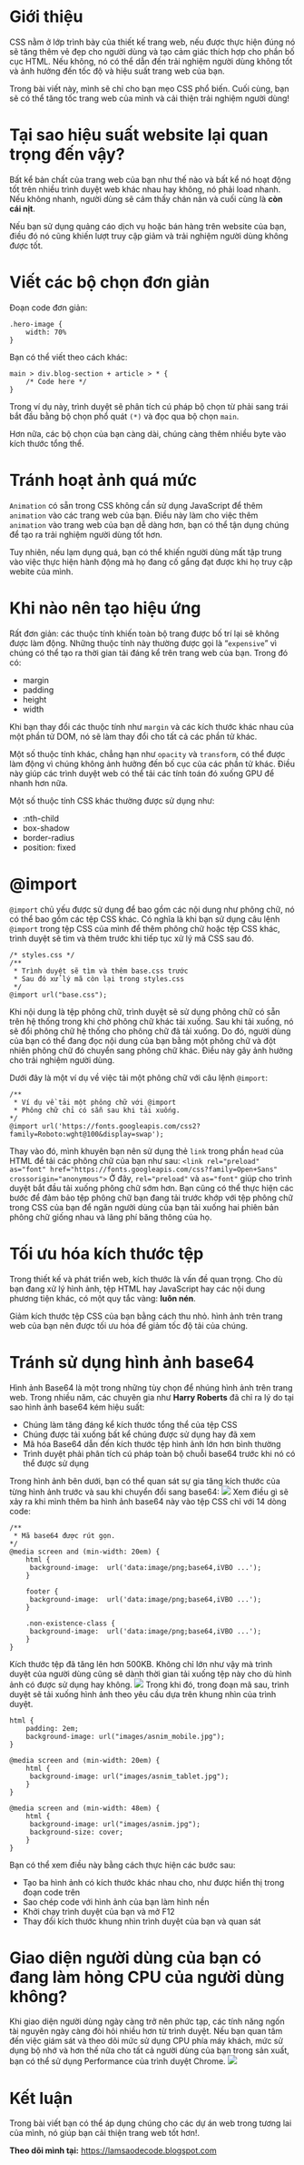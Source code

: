 # Giới thiệu
CSS nằm ở lớp trình bày của thiết kế trang web, nếu được thực hiện đúng nó sẽ tăng thêm vẻ đẹp cho người dùng và tạo cảm giác thích hợp cho phần bố cục HTML. Nếu không, nó có thể dẫn đến trải nghiệm người dùng không tốt và ảnh hưởng đến tốc độ và hiệu suất trang web của bạn.

Trong bài viết này, mình sẽ chỉ cho bạn mẹo CSS phổ biến. Cuối cùng, bạn sẽ có thể tăng tốc trang web của mình và cải thiện trải nghiệm người dùng!
# Tại sao hiệu suất website lại quan trọng đến vậy?
Bất kể bản chất của trang web của bạn như thế nào và bất kể nó hoạt động tốt trên nhiều trình duyệt web khác nhau hay không, nó phải load nhanh. Nếu không nhanh, người dùng sẽ cảm thấy chán nản và cuối cùng là **còn cái nịt**.

Nếu bạn sử dụng quảng cáo dịch vụ hoặc bán hàng trên website của bạn, điều đó nó cũng khiến lượt truy cập giảm và trải nghiệm người dùng không được tốt.
# Viết các bộ chọn đơn giản
Đoạn code đơn giản:
```
.hero-image {
    width: 70%
}
```
Bạn có thể viết theo cách khác:
```
main > div.blog-section + article > * {
    /* Code here */
}
```
Trong ví dụ này, trình duyệt sẽ phân tích cú pháp bộ chọn từ phải sang trái bắt đầu bằng bộ chọn phổ quát `(*)` và đọc qua bộ chọn `main`. 

Hơn nữa, các bộ chọn của bạn càng dài, chúng càng thêm nhiều byte vào kích thước tổng thể.
# Tránh hoạt ảnh quá mức
`Animation` có sẵn trong CSS không cần sử dụng JavaScript để thêm `animation` vào các trang web của bạn. Điều này làm cho việc thêm `animation` vào trang web của bạn dễ dàng hơn, bạn có thể tận dụng chúng để tạo ra trải nghiệm người dùng tốt hơn.

Tuy nhiên, nếu lạm dụng quá, bạn có thể khiến người dùng mất tập trung vào việc thực hiện hành động mà họ đang cố gắng đạt được khi họ truy cập webite của mình.
# Khi nào nên tạo hiệu ứng
Rất đơn giản: các thuộc tính khiến toàn bộ trang được bố trí lại sẽ không được làm động. Những thuộc tính này thường được gọi là “`expensive`” vì chúng có thể tạo ra thời gian tải đáng kể trên trang web của bạn. Trong đó có:
* margin
* padding
* height
* width

Khi bạn thay đổi các thuộc tính như `margin` và các kích thước khác nhau của một phần tử DOM, nó sẽ làm thay đổi cho tất cả các phần tử khác.

Một số thuộc tính khác, chẳng hạn như `opacity` và `transform`, có thể được làm động vì chúng không ảnh hưởng đến bố cục của các phần tử khác. Điều này giúp các trình duyệt web có thể tải các tính toán đó xuống GPU để nhanh hơn nữa.

Một số thuộc tính CSS khác thường được sử dụng như:
* :nth-child
* box-shadow
* border-radius
* position: fixed
# @import
`@import` chủ yếu được sử dụng để bao gồm các nội dung như phông chữ, nó có thể bao gồm các tệp CSS khác. Có nghĩa là khi bạn sử dụng câu lệnh `@import` trong tệp CSS của mình để thêm phông chữ hoặc tệp CSS khác, trình duyệt sẽ tìm và thêm trước khi tiếp tục xử lý mã CSS sau đó.
```
/* styles.css */
/**
 * Trình duyệt sẽ tìm và thêm base.css trước
 * Sau đó xử lý mã còn lại trong styles.css
 */
@import url("base.css");
```
Khi nội dung là tệp phông chữ, trình duyệt sẽ sử dụng phông chữ có sẵn trên hệ thống trong khi chờ phông chữ khác tải xuống. Sau khi tải xuống, nó sẽ đổi phông chữ hệ thống cho phông chữ đã tải xuống. Do đó, người dùng của bạn có thể đang đọc nội dung của bạn bằng một phông chữ và đột nhiên phông chữ đó chuyển sang phông chữ khác. Điều này gây ảnh hưởng cho trải nghiệm người dùng.

Dưới đây là một ví dụ về việc tải một phông chữ với câu lệnh `@import`:
```
/**
 * Ví dụ về tải một phông chữ với @import
 * Phông chữ chỉ có sẵn sau khi tải xuống.
*/
@import url('https://fonts.googleapis.com/css2?family=Roboto:wght@100&display=swap');
```
Thay vào đó, mình khuyên bạn nên sử dụng thẻ `link` trong phần `head` của HTML để tải các phông chữ của bạn như sau:
`<link rel="preload" as="font" href="https://fonts.googleapis.com/css?family=Open+Sans" crossorigin="anonymous">`
Ở đây, `rel="preload"` và `as="font"` giúp cho trình duyệt bắt đầu tải xuống phông chữ sớm hơn. Bạn cũng có thể thực hiện các bước để đảm bảo tệp phông chữ bạn đang tải trước khớp với tệp phông chữ trong CSS của bạn để ngăn người dùng của bạn tải xuống hai phiên bản phông chữ giống nhau và lãng phí băng thông của họ.
# Tối ưu hóa kích thước tệp
Trong thiết kế và phát triển web, kích thước là vấn đề quan trọng. Cho dù bạn đang xử lý hình ảnh, tệp HTML hay JavaScript hay các nội dung phương tiện khác, có một quy tắc vàng: **luôn nén**.

Giảm kích thước tệp CSS của bạn bằng cách thu nhỏ. hình ảnh trên trang web của bạn nên được tối ưu hóa để giảm tốc độ tải của chúng.
# Tránh sử dụng hình ảnh base64
Hình ảnh Base64 là một trong những tùy chọn để nhúng hình ảnh trên trang web. Trong nhiều năm, các chuyên gia như **Harry Roberts** đã chỉ ra lý do tại sao hình ảnh base64 kém hiệu suất:
* Chúng làm tăng đáng kể kích thước tổng thể của tệp CSS
* Chúng được tải xuống bất kể chúng được sử dụng hay đã xem
* Mã hóa Base64 dẫn đến kích thước tệp hình ảnh lớn hơn bình thường
* Trình duyệt phải phân tích cú pháp toàn bộ chuỗi base64 trước khi nó có thể được sử dụng

Trong hình ảnh bên dưới, bạn có thể quan sát sự gia tăng kích thước của từng hình ảnh trước và sau khi chuyển đổi sang base64:
![](https://images.viblo.asia/8f89c934-acd4-4edf-84ed-8275a194f2db.png)
Xem điều gì sẽ xảy ra khi mình thêm ba hình ảnh base64 này vào tệp CSS chỉ với 14 dòng code:
```
/**
 * Mã base64 được rút gọn.
*/
@media screen and (min-width: 20em) {
    html {
     background-image:  url('data:image/png;base64,iVBO ...');
    }
    
    footer {
     background-image:  url('data:image/png;base64,iVBO ...');
    }
    
    .non-existence-class {
     background-image:  url('data:image/png;base64,iVBO ...');
    }
}
```
Kích thước tệp đã tăng lên hơn 500KB. Không chỉ lớn như vậy mà trình duyệt của người dùng cũng sẽ dành thời gian tải xuống tệp này cho dù hình ảnh có được sử dụng hay không.
![](https://images.viblo.asia/c3bd3514-dbae-4c68-a252-7ab4ffd7b653.PNG)
Trong khi đó, trong đoạn mã sau, trình duyệt sẽ tải xuống hình ảnh theo yêu cầu dựa trên khung nhìn của trình duyệt.
```
html {
    padding: 2em;
    background-image: url("images/asnim_mobile.jpg");
}

@media screen and (min-width: 20em) {
    html {
     background-image: url("images/asnim_tablet.jpg");
    }
}

@media screen and (min-width: 48em) {
    html {
     background-image: url("images/asnim.jpg");
     background-size: cover;
    }
}
```
Bạn có thể xem điều này bằng cách thực hiện các bước sau:
* Tạo ba hình ảnh có kích thước khác nhau cho, như được hiển thị trong đoạn code trên
* Sao chép code với hình ảnh của bạn làm hình nền
* Khởi chạy trình duyệt của bạn và mở F12
* Thay đổi kích thước khung nhìn trình duyệt của bạn và quan sát
# Giao diện người dùng của bạn có đang làm hỏng CPU của người dùng không?
Khi giao diện người dùng ngày càng trở nên phức tạp, các tính năng ngốn tài nguyên ngày càng đòi hỏi nhiều hơn từ trình duyệt. Nếu bạn quan tâm đến việc giám sát và theo dõi mức sử dụng CPU phía máy khách, mức sử dụng bộ nhớ và hơn thế nữa cho tất cả người dùng của bạn trong sản xuất, bạn có thể sử dụng Performance của trình duyệt Chrome.
![](https://images.viblo.asia/cd485a63-a8cb-4112-a6f9-b9b490989bb8.PNG)
# Kết luận
Trong bài viết bạn có thể áp dụng chúng cho các dự án web trong tương lai của mình, nó giúp bạn cải thiện trang web tốt hơn!.

**Theo dõi mình tại:** https://lamsaodecode.blogspot.com
